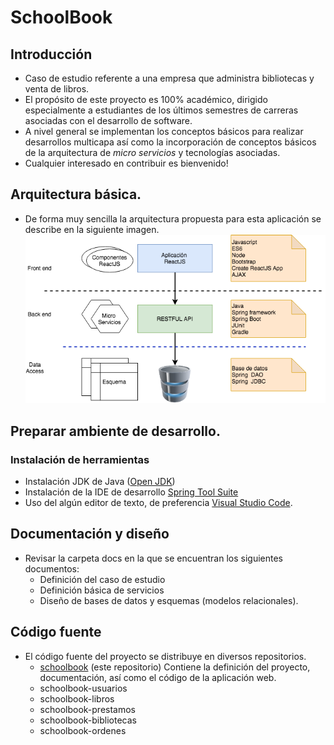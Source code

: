 ﻿# SchoolBook
## Introducción
* Caso de estudio referente a una empresa que administra bibliotecas y venta de libros.
* El propósito de este proyecto es 100% académico, dirigido especialmente a estudiantes de los últimos semestres de carreras asociadas con el desarrollo de software. 
* A nivel general se implementan los conceptos básicos para realizar desarrollos multicapa así como la incorporación de conceptos básicos de la arquitectura de *micro servicios* y tecnologías asociadas. 
* Cualquier interesado en contribuir es bienvenido!
##  Arquitectura básica.
* De forma muy sencilla la arquitectura propuesta para esta aplicación se describe en la siguiente imagen. 
![arquitectura](arquitectura.png)
## Preparar ambiente de desarrollo.
### Instalación de herramientas
* Instalación JDK de Java ([Open JDK](https://openjdk.java.net/)) 
* Instalación de la IDE de desarrollo [Spring Tool Suite](https://spring.io/tools)
* Uso del algún editor de texto, de preferencia [Visual Studio Code](https://code.visualstudio.com/).
## Documentación y diseño
* Revisar la carpeta docs en la que se encuentran los siguientes documentos:
	* Definición del caso de estudio
	* Definición básica de servicios
	* Diseño de bases de datos y esquemas (modelos relacionales).
## Código fuente
* El código fuente del proyecto se distribuye en diversos repositorios.
	* [schoolbook](https://github.com/jorgerdc/schoolbook) (este repositorio)  Contiene la definición del proyecto, documentación, así como el código de la aplicación web.
	* schoolbook-usuarios
	* schoolbook-libros
	* schoolbook-prestamos
	* schoolbook-bibliotecas
	* schoolbook-ordenes
